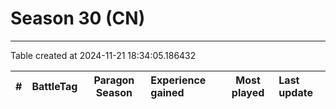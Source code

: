 # Season 30 (CN)

---
Table created at 2024-11-21 18:34:05.186432

| #  | BattleTag | Paragon Season | Experience gained | Most played | Last update |
| :- | :-------- | :------------: | :---------------- | :---------: | :---------- |
